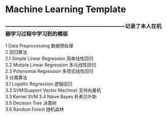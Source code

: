 # Machine Learning Template
###  ———————————————————————记录了本人在机器学习过程中学习到的模版  
1 Data Preprocessing 数据预处理  
2 回归算法  
2.1 Simple Linear Regression 简单线性回归  
2.2 Mutiple Linear Regression 多元线性回归  
2.3 Polynomial Regression 多项式线性回归   
3 分类算法  
3.1 Logistic Regression 逻辑回归  
3.2 SVM(Support Vector Machine) 支持向量机  
3.3 Kernel SVM
3.4 Naive Bayes 朴素贝叶斯  
3.5 Decision Tree 决策树  
3.6 Random Forest 随机森林  

